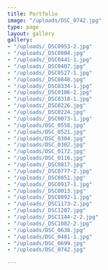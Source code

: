 ```yaml
---
title: Portfolio
image: "/uploads/DSC_0742.jpg"
type: page
layout: gallery
gallery:
- "/uploads/_DSC0953-2.jpg"
- "/uploads/_DSC0804.jpg"
- "/uploads/_DSC0441-1.jpg"
- "/uploads/_DSC0407.jpg"
- "/uploads/_DSC0527-1.jpg"
- "/uploads/_DSC0848.jpg"
- "/uploads/_DSC0334-1.jpg"
- "/uploads/_DSC0186-2.jpg"
- "/uploads/_DSC0318-1.jpg"
- "/uploads/_DSC0226.jpg"
- "/uploads/_DSC0224.jpg"
- "/uploads/_DSC0073-1.jpg"
- "/uploads/DSC_0558.jpg"
- "/uploads/DSC_0521.jpg"
- "/uploads/DSC_0304.jpg"
- "/uploads/DSC_0302.jpg"
- "/uploads/DSC_0172.jpg"
- "/uploads/DSC_0116.jpg"
- "/uploads/_DSC0817.jpg"
- "/uploads/_DSC0777-2.jpg"
- "/uploads/_DSC0851.jpg"
- "/uploads/_DSC0917-1.jpg"
- "/uploads/_DSC0013.jpg"
- "/uploads/_DSC0892-1.jpg"
- "/uploads/_DSC1173-2.jpg"
- "/uploads/_DSC1207.jpg"
- "/uploads/_DSC1144-2-2.jpg"
- "/uploads/_DSC1082-2.jpg"
- "/uploads/DSC_0638.jpg"
- "/uploads/DSC_0481-1.jpg"
- "/uploads/DSC_0699.jpg"
- "/uploads/DSC_0742.jpg"

---
```

